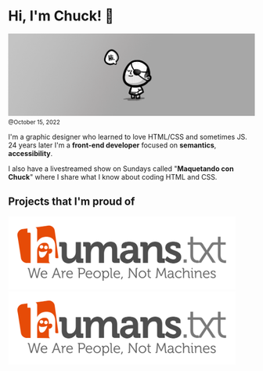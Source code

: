 # Hi, I'm Chuck! 👋
![Hi there](./assets/img/header.png)
<small>@October 15, 2022</small>

I'm a graphic designer who learned to love HTML/CSS and sometimes JS. <span title="WHHAAAT? 😱">24</span> years later I'm a **front-end developer** focused on **semantics**, **accessibility**. 

I also have a livestreamed show on Sundays called "**Maquetando con Chuck**" where I share what I know about coding HTML and CSS.

## Projects that I'm proud of

[<img src="./assets/img/humanstxt.svg" height="150">](https://humanstxt.org)
[<img src="./assets/img/humanstxt.svg" height="150">](https://humanstxt.org)

<!--
**oneeyedman/oneeyedman** is a ✨ _special_ ✨ repository because its `README.md` (this file) appears on your GitHub profile.

Here are some ideas to get you started:

- 🔭 I’m currently working on ...
- 🌱 I’m currently learning ...
- 👯 I’m looking to collaborate on ...
- 🤔 I’m looking for help with ...
- 💬 Ask me about ...
- 📫 How to reach me: ...
- 😄 Pronouns: ...
- ⚡ Fun fact: ...
-->
